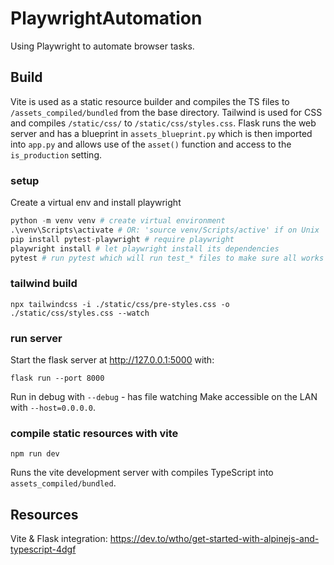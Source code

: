 # PlaywrightAutomation
Using Playwright to automate browser tasks.

## Build
Vite is used as a static resource builder and compiles the TS files to `/assets_compiled/bundled` from the base directory.
Tailwind is used for CSS and compiles `/static/css/` to `/static/css/styles.css`.
Flask runs the web server and has a blueprint in `assets_blueprint.py` which is then imported into `app.py` and allows use of the `asset()` function and access to the `is_production` setting.

### setup
Create a virtual env and install playwright

```python
python -m venv venv # create virtual environment
.\venv\Scripts\activate # OR: 'source venv/Scripts/active' if on Unix
pip install pytest-playwright # require playwright
playwright install # let playwright install its dependencies
pytest # run pytest which will run test_* files to make sure all works
```

### tailwind build

```cli
npx tailwindcss -i ./static/css/pre-styles.css -o ./static/css/styles.css --watch
```

### run server
Start the flask server at http://127.0.0.1:5000 with:

```cli
flask run --port 8000
```
Run in debug with `--debug` - has file watching
Make accessible on the LAN with `--host=0.0.0.0`.

### compile static resources with vite
```cli
npm run dev
```
Runs the vite development server with compiles TypeScript into `assets_compiled/bundled`.

## Resources

Vite & Flask integration: https://dev.to/wtho/get-started-with-alpinejs-and-typescript-4dgf